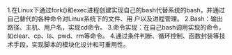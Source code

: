  1.在Linux下通过fork()和exec进程创建实现自己的bash代替系统的bash，并通过自己替代的各种命令对Linux系统下的文件、用
户以及进程管理。
2.Bash：输出路径、主机、用户名，实现cd命令。
3.命令实现：在自己bash调用实现的命令，如clear、cp、ls、pwd、rm等命令。
4.通过条件判断、循环控制、函数封装等技术手段，实现脚本的模块化设计和可重用性。
